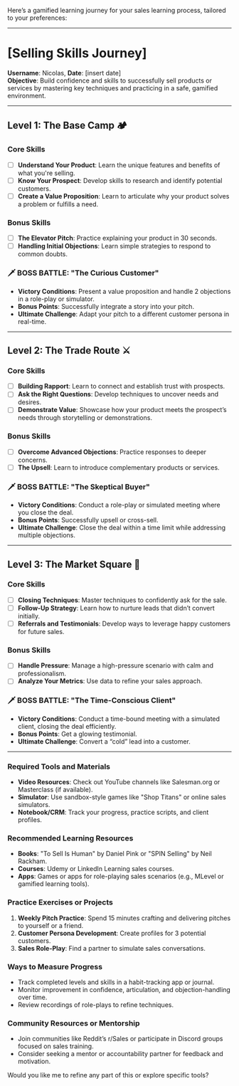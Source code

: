 Here’s a gamified learning journey for your sales learning process, tailored to your preferences:

---

# **[Selling Skills Journey]**  
**Username**: Nicolas, **Date**: [insert date]  
**Objective**: Build confidence and skills to successfully sell products or services by mastering key techniques and practicing in a safe, gamified environment.

---

## **Level 1: The Base Camp 🏕️**  
### Core Skills  
- [ ] **Understand Your Product**: Learn the unique features and benefits of what you're selling.  
- [ ] **Know Your Prospect**: Develop skills to research and identify potential customers.  
- [ ] **Create a Value Proposition**: Learn to articulate why your product solves a problem or fulfills a need.  

### Bonus Skills  
- [ ] **The Elevator Pitch**: Practice explaining your product in 30 seconds.  
- [ ] **Handling Initial Objections**: Learn simple strategies to respond to common doubts.  

### 🗡️ **BOSS BATTLE**: "The Curious Customer"  
- **Victory Conditions**: Present a value proposition and handle 2 objections in a role-play or simulator.  
- **Bonus Points**: Successfully integrate a story into your pitch.  
- **Ultimate Challenge**: Adapt your pitch to a different customer persona in real-time.  

---

## **Level 2: The Trade Route ⚔️**  
### Core Skills  
- [ ] **Building Rapport**: Learn to connect and establish trust with prospects.  
- [ ] **Ask the Right Questions**: Develop techniques to uncover needs and desires.  
- [ ] **Demonstrate Value**: Showcase how your product meets the prospect’s needs through storytelling or demonstrations.  

### Bonus Skills  
- [ ] **Overcome Advanced Objections**: Practice responses to deeper concerns.  
- [ ] **The Upsell**: Learn to introduce complementary products or services.  

### 🗡️ **BOSS BATTLE**: "The Skeptical Buyer"  
- **Victory Conditions**: Conduct a role-play or simulated meeting where you close the deal.  
- **Bonus Points**: Successfully upsell or cross-sell.  
- **Ultimate Challenge**: Close the deal within a time limit while addressing multiple objections.  

---

## **Level 3: The Market Square 🎯**  
### Core Skills  
- [ ] **Closing Techniques**: Master techniques to confidently ask for the sale.  
- [ ] **Follow-Up Strategy**: Learn how to nurture leads that didn’t convert initially.  
- [ ] **Referrals and Testimonials**: Develop ways to leverage happy customers for future sales.  

### Bonus Skills  
- [ ] **Handle Pressure**: Manage a high-pressure scenario with calm and professionalism.  
- [ ] **Analyze Your Metrics**: Use data to refine your sales approach.  

### 🗡️ **BOSS BATTLE**: "The Time-Conscious Client"  
- **Victory Conditions**: Conduct a time-bound meeting with a simulated client, closing the deal efficiently.  
- **Bonus Points**: Get a glowing testimonial.  
- **Ultimate Challenge**: Convert a “cold” lead into a customer.  

---

### **Required Tools and Materials**  
- **Video Resources**: Check out YouTube channels like Salesman.org or Masterclass (if available).  
- **Simulator**: Use sandbox-style games like "Shop Titans" or online sales simulators.  
- **Notebook/CRM**: Track your progress, practice scripts, and client profiles.  

### **Recommended Learning Resources**  
- **Books**: "To Sell Is Human" by Daniel Pink or "SPIN Selling" by Neil Rackham.  
- **Courses**: Udemy or LinkedIn Learning sales courses.  
- **Apps**: Games or apps for role-playing sales scenarios (e.g., MLevel or gamified learning tools).

### **Practice Exercises or Projects**  
1. **Weekly Pitch Practice**: Spend 15 minutes crafting and delivering pitches to yourself or a friend.  
2. **Customer Persona Development**: Create profiles for 3 potential customers.  
3. **Sales Role-Play**: Find a partner to simulate sales conversations.  

### **Ways to Measure Progress**  
- Track completed levels and skills in a habit-tracking app or journal.  
- Monitor improvement in confidence, articulation, and objection-handling over time.  
- Review recordings of role-plays to refine techniques.  

### **Community Resources or Mentorship**  
- Join communities like Reddit’s r/Sales or participate in Discord groups focused on sales training.  
- Consider seeking a mentor or accountability partner for feedback and motivation.  

Would you like me to refine any part of this or explore specific tools?